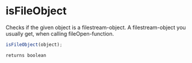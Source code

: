 # isFileObject

Checks if the given object is a filestream-object. A filestream-object you usually get, when calling fileOpen-function.

```javascript
isFileObject(object);
```

```javascript
returns boolean
```
